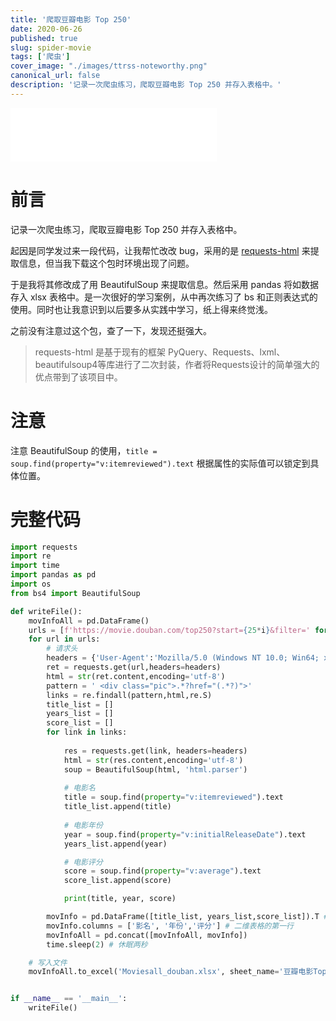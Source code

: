 ```yaml
---
title: '爬取豆瓣电影 Top 250'
date: 2020-06-26
published: true
slug: spider-movie
tags: ['爬虫']
cover_image: "./images/ttrss-noteworthy.png"
canonical_url: false
description: '记录一次爬虫练习，爬取豆瓣电影 Top 250 并存入表格中。'
---
```


<iframe frameborder="no" border="0" marginwidth="0" marginheight="0" width=330 height=86 src="//music.163.com/outchain/player?type=2&id=29999850&auto=1&height=66"></iframe>

# 前言

记录一次爬虫练习，爬取豆瓣电影 Top 250 并存入表格中。

起因是同学发过来一段代码，让我帮忙改改 bug，采用的是 [requests-html](https://github.com/psf/requests-html) 来提取信息，但当我下载这个包时环境出现了问题。

于是我将其修改成了用 BeautifulSoup 来提取信息。然后采用 pandas 将如数据存入 xlsx 表格中。是一次很好的学习案例，从中再次练习了 bs 和正则表达式的使用。同时也让我意识到以后要多从实践中学习，纸上得来终觉浅。

之前没有注意过这个包，查了一下，发现还挺强大。

>  requests-html 是基于现有的框架 PyQuery、Requests、lxml、beautifulsoup4等库进行了二次封装，作者将Requests设计的简单强大的优点带到了该项目中。

# 注意

注意 BeautifulSoup 的使用，`title = soup.find(property="v:itemreviewed").text` 根据属性的实际值可以锁定到具体位置。
 
# 完整代码

```python
import requests
import re
import time
import pandas as pd
import os
from bs4 import BeautifulSoup

def writeFile():
    movInfoAll = pd.DataFrame()
    urls = [f'https://movie.douban.com/top250?start={25*i}&filter=' for i in range(0,1)]
    for url in urls:
        # 请求头
        headers = {'User-Agent':'Mozilla/5.0 (Windows NT 10.0; Win64; x64) AppleWebKit/537.36 (KHTML, like Gecko) Chrome/80.0.3987.132 Safari/537.36'}
        ret = requests.get(url,headers=headers)
        html = str(ret.content,encoding='utf-8')
        pattern = ' <div class="pic">.*?href="(.*?)">'
        links = re.findall(pattern,html,re.S)
        title_list = []
        years_list = []
        score_list = []
        for link in links:
            
            res = requests.get(link, headers=headers)
            html = str(res.content,encoding='utf-8')
            soup = BeautifulSoup(html, 'html.parser')
            
            # 电影名
            title = soup.find(property="v:itemreviewed").text
            title_list.append(title)
            
            # 电影年份
            year = soup.find(property="v:initialReleaseDate").text
            years_list.append(year)

            # 电影评分
            score = soup.find(property="v:average").text
            score_list.append(score)

            print(title, year, score)

        movInfo = pd.DataFrame([title_list, years_list,score_list]).T # 将数据存入二维表格中
        movInfo.columns = ['影名', '年份','评分'] # 二维表格的第一行
        movInfoAll = pd.concat([movInfoAll, movInfo])
        time.sleep(2) # 休眠两秒

    # 写入文件
    movInfoAll.to_excel('Moviesall_douban.xlsx', sheet_name='豆瓣电影Top250')


if __name__ == '__main__':
    writeFile()
```